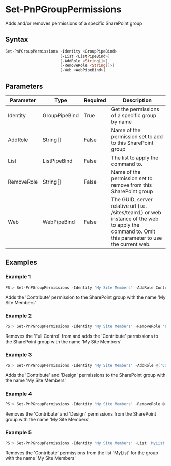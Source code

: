 # Set-PnPGroupPermissions
Adds and/or removes permissions of a specific SharePoint group
## Syntax
```powershell
Set-PnPGroupPermissions -Identity <GroupPipeBind>
                        [-List <ListPipeBind>]
                        [-AddRole <String[]>]
                        [-RemoveRole <String[]>]
                        [-Web <WebPipeBind>]
```


## Parameters
Parameter|Type|Required|Description
---------|----|--------|-----------
|Identity|GroupPipeBind|True|Get the permissions of a specific group by name|
|AddRole|String[]|False|Name of the permission set to add to this SharePoint group|
|List|ListPipeBind|False|The list to apply the command to.|
|RemoveRole|String[]|False|Name of the permission set to remove from this SharePoint group|
|Web|WebPipeBind|False|The GUID, server relative url (i.e. /sites/team1) or web instance of the web to apply the command to. Omit this parameter to use the current web.|
## Examples

### Example 1
```powershell
PS:> Set-PnPGroupPermissions -Identity 'My Site Members' -AddRole Contribute
```
Adds the 'Contribute' permission to the SharePoint group with the name 'My Site Members'

### Example 2
```powershell
PS:> Set-PnPGroupPermissions -Identity 'My Site Members' -RemoveRole 'Full Control' -AddRole 'Read'
```
Removes the 'Full Control' from and adds the 'Contribute' permissions to the SharePoint group with the name 'My Site Members'

### Example 3
```powershell
PS:> Set-PnPGroupPermissions -Identity 'My Site Members' -AddRole @('Contribute', 'Design')
```
Adds the 'Contribute' and 'Design' permissions to the SharePoint group with the name 'My Site Members'

### Example 4
```powershell
PS:> Set-PnPGroupPermissions -Identity 'My Site Members' -RemoveRole @('Contribute', 'Design')
```
Removes the 'Contribute' and 'Design' permissions from the SharePoint group with the name 'My Site Members'

### Example 5
```powershell
PS:> Set-PnPGroupPermissions -Identity 'My Site Members' -List 'MyList' -RemoveRole @('Contribute')
```
Removes the 'Contribute' permissions from the list 'MyList' for the group with the name 'My Site Members'
